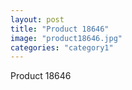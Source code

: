 ```yaml
---
layout: post
title: "Product 18646"
image: "product18646.jpg"
categories: "category1"
---
```

Product 18646
